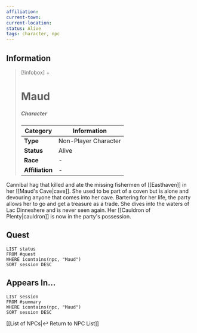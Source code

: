 ```yaml
---
affiliation:
current-town: 
current-location: 
status: Alive
tags: character, npc
---
```


## Information
> [!infobox] +
> # Maud
> ##### Character
> | Category | Information |
> | ---- | ---- |
> | **Type** | Non-Player Character |
> | **Status** | Alive |
> | **Race** | - |
> | **Affiliation** | - |

Cannibal hag that killed and ate the missing fishermen of [[Easthaven]] in her [[Maud's Cave|cave]]. She used to be part of a coven but is alone and devouring anyone that comes into her cave. Bartering for her life, the party allows her to go and get a treasure as a trade. She dives into the waters of Lac Dinneshere and is never seen again. Her [[Cauldron of Plenty|cauldron]] is now in the party's possession.

## Quest

```dataview
LIST status
FROM #quest 
WHERE icontains(npc, "Maud")
SORT session DESC
```

## Appears In...
```dataview
LIST session
FROM #summary
WHERE icontains(npc, "Maud")
SORT session DESC
```

[[List of NPCs|↩️ Return to NPC List]]